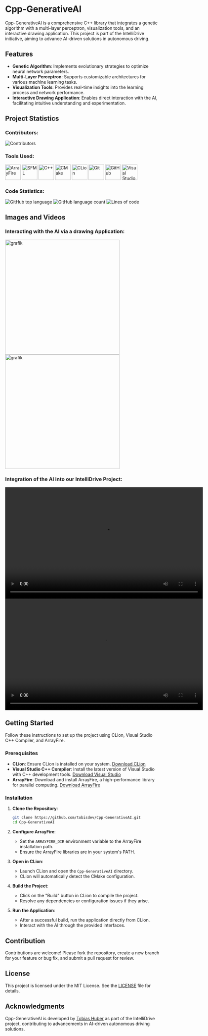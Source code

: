 
# Cpp-GenerativeAI

Cpp-GenerativeAI is a comprehensive C++ library that integrates a genetic algorithm with a multi-layer perceptron, visualization tools, and an interactive drawing application. This project is part of the IntelliDrive initiative, aiming to advance AI-driven solutions in autonomous driving.

## Features

- **Genetic Algorithm**: Implements evolutionary strategies to optimize neural network parameters.
- **Multi-Layer Perceptron**: Supports customizable architectures for various machine learning tasks.
- **Visualization Tools**: Provides real-time insights into the learning process and network performance.
- **Interactive Drawing Application**: Enables direct interaction with the AI, facilitating intuitive understanding and experimentation.

## Project Statistics

### Contributors:

![Contributors](https://contributors-img.web.app/image?repo=tobisdev/Cpp-GenerativeAI)

### Tools Used:

<p align="left">
  <img src="https://external-content.duckduckgo.com/iu/?u=http%3A%2F%2Farrayfire.com%2Flogos%2Farrayfire_logo_whitebkgnd.png&f=1&nofb=1&ipt=492162a18381f8c743d1617b0cdd2ef9776b7e03b649b8cd46e15f8832ee63db&ipo=images" alt="ArrayFire" height="50">
  <img src="https://external-content.duckduckgo.com/iu/?u=https%3A%2F%2Fwww.pikpng.com%2Fpngl%2Fb%2F73-738895_sfml-logo-sfml-icon-clipart.png&f=1&nofb=1&ipt=37dea4a9d226a1cf90ed363fcb1c6c299cf2d3fb76c201bf1f534c8c4e894e36&ipo=images" alt="SFML" height="50">
  <img src="https://upload.wikimedia.org/wikipedia/commons/1/18/ISO_C%2B%2B_Logo.svg" alt="C++" height="50">
  <img src="https://upload.wikimedia.org/wikipedia/commons/1/13/Cmake.svg" alt="CMake" height="50">
  <img src="https://external-content.duckduckgo.com/iu/?u=https%3A%2F%2Fresources.jetbrains.com%2Fstorage%2Fproducts%2Fcompany%2Fbrand%2Flogos%2FCLion_icon.png&f=1&nofb=1&ipt=917eb1a40af6a8bb0bf8cae02279d54e005c2dd5b83774b9a25d5eb49c36c2fe&ipo=images" alt="CLion" height="50">
  <img src="https://upload.wikimedia.org/wikipedia/commons/3/3f/Git_icon.svg" alt="Git" height="50">
  <img src="https://upload.wikimedia.org/wikipedia/commons/9/91/Octicons-mark-github.svg" alt="GitHub" height="50">
  <img src="https://external-content.duckduckgo.com/iu/?u=https%3A%2F%2Fpluspng.com%2Fimg-png%2Fvisual-studio-logo-png-visual-studio-code-logo-png-transparent-amp-svg-vector-pluspng-2400x2412.png&f=1&nofb=1&ipt=a8f263de14c51eb41fa2005f1d355f0050c031eabf6ea6d0ab999dbda0126725&ipo=images" alt="Visual Studio C++ Compiler" height="50">
</p>

### Code Statistics:

![GitHub top language](https://img.shields.io/github/languages/top/tobisdev/Cpp-GenerativeAI)
![GitHub language count](https://img.shields.io/github/languages/count/tobisdev/Cpp-GenerativeAI)
![Lines of code](https://tokei.rs/b1/github/tobisdev/Cpp-GenerativeAI)

## Images and Videos

### Interacting with the AI via a drawing Application:

<img src="https://github.com/user-attachments/assets/381a4e0a-f810-4233-9c81-2c4ad7f58af4" alt="grafik" height="370">
<img src="https://github.com/user-attachments/assets/3a2e8fae-241c-4dbd-9e58-1d4fae77a68f" alt="grafik" height="370">

### Integration of the AI into our IntelliDrive Project:

<video src="https://github.com/user-attachments/assets/50f90d8d-2583-4004-b305-bd070c6505b7" width="640" height="360" controls>
Your browser does not support the video tag.
</video>
<video src="https://github.com/user-attachments/assets/aa136110-4960-49d5-8387-f65eefeddb40" width="640" height="360" controls>
Your browser does not support the video tag.
</video>


## Getting Started

Follow these instructions to set up the project using CLion, Visual Studio C++ Compiler, and ArrayFire.

### Prerequisites

- **CLion**: Ensure CLion is installed on your system. [Download CLion](https://www.jetbrains.com/clion/download/)
- **Visual Studio C++ Compiler**: Install the latest version of Visual Studio with C++ development tools. [Download Visual Studio](https://visualstudio.microsoft.com/downloads/)
- **ArrayFire**: Download and install ArrayFire, a high-performance library for parallel computing. [Download ArrayFire](https://arrayfire.com/download)

### Installation

1. **Clone the Repository**:
   ```bash
   git clone https://github.com/tobisdev/Cpp-GenerativeAI.git
   cd Cpp-GenerativeAI
   ```

2. **Configure ArrayFire**:
   - Set the `ARRAYFIRE_DIR` environment variable to the ArrayFire installation path.
   - Ensure the ArrayFire libraries are in your system's PATH.

3. **Open in CLion**:
   - Launch CLion and open the `Cpp-GenerativeAI` directory.
   - CLion will automatically detect the CMake configuration.

4. **Build the Project**:
   - Click on the "Build" button in CLion to compile the project.
   - Resolve any dependencies or configuration issues if they arise.

5. **Run the Application**:
   - After a successful build, run the application directly from CLion.
   - Interact with the AI through the provided interfaces.

## Contribution

Contributions are welcome! Please fork the repository, create a new branch for your feature or bug fix, and submit a pull request for review.

## License

This project is licensed under the MIT License. See the [LICENSE](LICENSE) file for details.

## Acknowledgments

Cpp-GenerativeAI is developed by [Tobias Huber](https://github.com/tobisdev) as part of the IntelliDrive project, contributing to advancements in AI-driven autonomous driving solutions.
